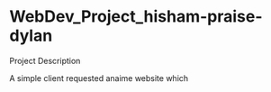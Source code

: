 # WebDev_Project_hisham-praise-dylan

Project Description

A simple client requested anaime website which 
